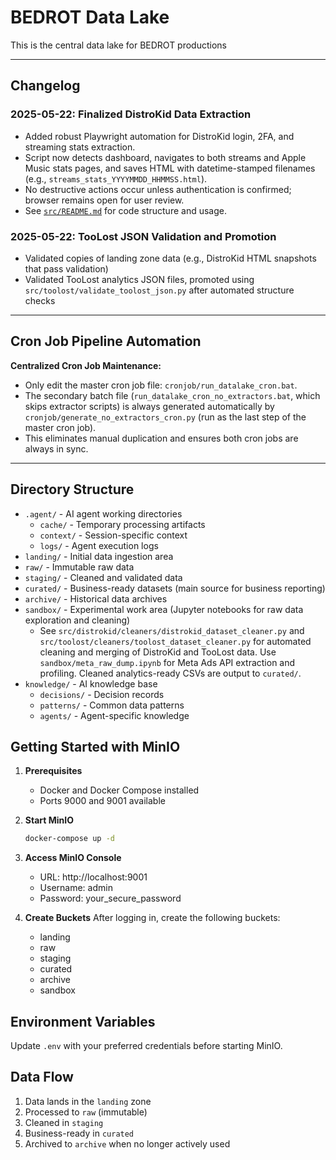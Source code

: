 # BEDROT Data Lake

This is the central data lake for BEDROT productions

---

## Changelog

### 2025-05-22: Finalized DistroKid Data Extraction
- Added robust Playwright automation for DistroKid login, 2FA, and streaming stats extraction.
- Script now detects dashboard, navigates to both streams and Apple Music stats pages, and saves HTML with datetime-stamped filenames (e.g., `streams_stats_YYYYMMDD_HHMMSS.html`).
- No destructive actions occur unless authentication is confirmed; browser remains open for user review.
- See [`src/README.md`](src/README.md) for code structure and usage.

### 2025-05-22: TooLost JSON Validation and Promotion
- Validated copies of landing zone data (e.g., DistroKid HTML snapshots that pass validation)
- Validated TooLost analytics JSON files, promoted using `src/toolost/validate_toolost_json.py` after automated structure checks

---

## Cron Job Pipeline Automation

**Centralized Cron Job Maintenance:**
- Only edit the master cron job file: `cronjob/run_datalake_cron.bat`.
- The secondary batch file (`run_datalake_cron_no_extractors.bat`, which skips extractor scripts) is always generated automatically by `cronjob/generate_no_extractors_cron.py` (run as the last step of the master cron job).
- This eliminates manual duplication and ensures both cron jobs are always in sync.

---

## Directory Structure

- `.agent/` - AI agent working directories
  - `cache/` - Temporary processing artifacts
  - `context/` - Session-specific context
  - `logs/` - Agent execution logs
- `landing/` - Initial data ingestion area
- `raw/` - Immutable raw data
- `staging/` - Cleaned and validated data
- `curated/` - Business-ready datasets (main source for business reporting)
- `archive/` - Historical data archives
- `sandbox/` - Experimental work area (Jupyter notebooks for raw data exploration and cleaning)
    - See `src/distrokid/cleaners/distrokid_dataset_cleaner.py` and `src/toolost/cleaners/toolost_dataset_cleaner.py` for automated cleaning and merging of DistroKid and TooLost data. Use `sandbox/meta_raw_dump.ipynb` for Meta Ads API extraction and profiling. Cleaned analytics-ready CSVs are output to `curated/`.
- `knowledge/` - AI knowledge base
  - `decisions/` - Decision records
  - `patterns/` - Common data patterns
  - `agents/` - Agent-specific knowledge

## Getting Started with MinIO

1. **Prerequisites**
   - Docker and Docker Compose installed
   - Ports 9000 and 9001 available

2. **Start MinIO**
   ```bash
   docker-compose up -d
   ```

3. **Access MinIO Console**
   - URL: http://localhost:9001
   - Username: admin
   - Password: your_secure_password

4. **Create Buckets**
   After logging in, create the following buckets:
   - landing
   - raw
   - staging
   - curated
   - archive
   - sandbox

## Environment Variables

Update `.env` with your preferred credentials before starting MinIO.

## Data Flow

1. Data lands in the `landing` zone
2. Processed to `raw` (immutable)
3. Cleaned in `staging`
4. Business-ready in `curated`
5. Archived to `archive` when no longer actively used
